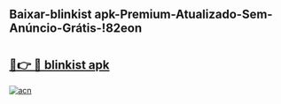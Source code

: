 
## Baixar-blinkist apk-Premium-Atualizado-Sem-Anúncio-Grátis-!82eon

# <h2><a href="https://andorid.site?title=blinkist_apk&ref=27">🔗👉 🔴 blinkist apk</a></h2>

[![acn](https://github.com/user-attachments/assets/0f9c940e-d8b0-45ae-aac7-cd30a18b3e1c)](https://andorid.site?title=blinkist_apk&ref=27)

